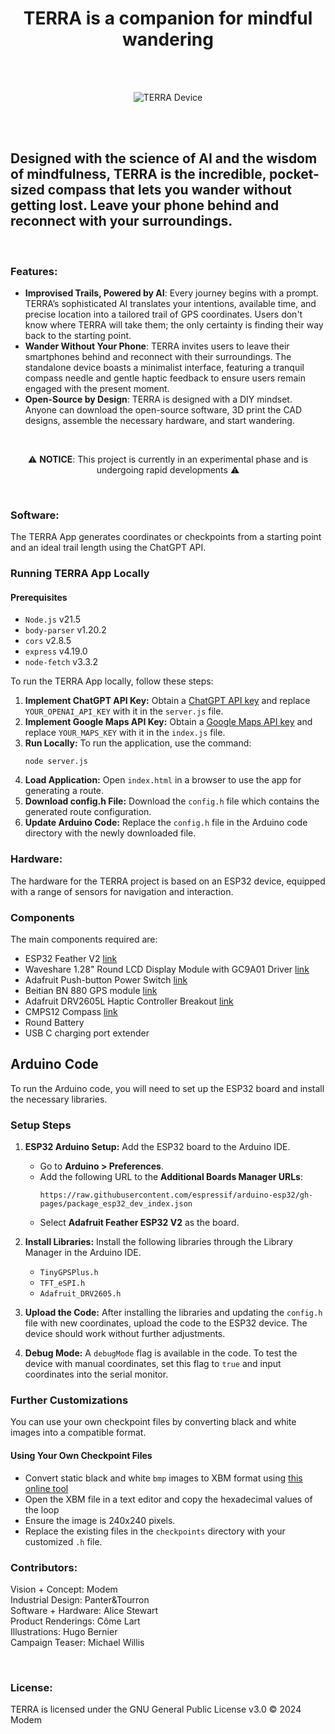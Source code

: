 <h1 align="center">TERRA is a companion for mindful wandering</h1>

<br> <!-- Additional spacing -->
<br> <!-- Additional spacing -->

<p align="center">
  <img src="https://modemworks.com/wp-content/uploads/2024/03/terra_device01.png" alt="TERRA Device">
</p>

<br> <!-- Additional spacing -->
<br> <!-- Additional spacing -->

##  Designed with the science of AI and the wisdom of mindfulness, TERRA is the incredible, pocket-sized compass that lets you wander without getting lost. Leave your phone behind and reconnect with your surroundings.


<br> <!-- Additional spacing -->

### Features:
- **Improvised Trails, Powered by AI**: Every journey begins with a prompt. TERRA’s sophisticated AI translates your intentions, available time, and precise location into a tailored trail of GPS coordinates. Users don't know where TERRA will take them; the only certainty is finding their way back to the starting point.
- **Wander Without Your Phone**: TERRA invites users to leave their smartphones behind and reconnect with their surroundings. The standalone device boasts a minimalist interface, featuring a tranquil compass needle and gentle haptic feedback to ensure users remain engaged with the present moment.  
- **Open-Source by Design**: TERRA is designed with a DIY mindset. Anyone can download the open-source software, 3D print the CAD designs, assemble the necessary hardware, and start wandering.

<br> <!-- Additional spacing -->

<p align="center">
  ⚠️ <strong>NOTICE</strong>: This project is currently in an experimental phase and is undergoing rapid developments ⚠️
</p>

<br> <!-- Additional spacing -->


### Software:

The TERRA App generates coordinates or checkpoints from a starting point and an ideal trail length using the ChatGPT API.

### Running TERRA App Locally

#### Prerequisites 
- `Node.js` v21.5
- `body-parser` v1.20.2
- `cors` v2.8.5
- `express` v4.19.0
- `node-fetch` v3.3.2

To run the TERRA App locally, follow these steps:

1. **Implement ChatGPT API Key:** Obtain a [ChatGPT API key](https://platform.openai.com/) and replace ```YOUR_OPENAI_API_KEY``` with it in the ```server.js``` file.
2. **Implement Google Maps API Key:** Obtain a [Google Maps API key](https://developers.google.com/maps) and replace ```YOUR_MAPS_KEY``` with it in the ```index.js``` file.
3. **Run Locally:** To run the application, use the command:
    ```
    node server.js
    ```
4. **Load Application:** Open `index.html` in a browser to use the app for generating a route.
5. **Download config.h File:** Download the `config.h` file which contains the generated route configuration.
6. **Update Arduino Code:** Replace the `config.h` file in the Arduino code directory with the newly downloaded file.

### Hardware:


The hardware for the TERRA project is based on an ESP32 device, equipped with a range of sensors for navigation and interaction.

### Components

The main components required are:

- ESP32 Feather V2 [link](https://learn.adafruit.com/adafruit-esp32-feather-v2/pinouts)
- Waveshare 1.28" Round LCD Display Module with GC9A01 Driver [link](https://www.waveshare.com/1.28inch-lcd-module.htm)
- Adafruit Push-button Power Switch [link](https://thepihut.com/products/adafruit-push-button-power-switch-breakout)
- Beitian BN 880 GPS module [link](https://store.beitian.com/products/beitian-compass-qmc5883l-amp2-6-pix4-pixhawk-gnss-gps-glonass-dual-flight-control-gps-module-bn-880q?variant=44696120295711)
- Adafruit DRV2605L Haptic Controller Breakout [link](https://learn.adafruit.com/adafruit-drv2605-haptic-controller-breakout/arduino-code)
- CMPS12 Compass [link](https://www.robot-electronics.co.uk/cmps12-tilt-compensated-magnetic-compass.html)
- Round Battery
- USB C charging port extender

## Arduino Code

To run the Arduino code, you will need to set up the ESP32 board and install the necessary libraries.

### Setup Steps

1. **ESP32 Arduino Setup:** Add the ESP32 board to the Arduino IDE.
    - Go to **Arduino > Preferences**.
    - Add the following URL to the **Additional Boards Manager URLs**:
      ```
      https://raw.githubusercontent.com/espressif/arduino-esp32/gh-pages/package_esp32_dev_index.json
      ```
    - Select **Adafruit Feather ESP32 V2** as the board.

2. **Install Libraries:** Install the following libraries through the Library Manager in the Arduino IDE.
    - `TinyGPSPlus.h`
    - `TFT_eSPI.h`
    - `Adafruit_DRV2605.h`

3. **Upload the Code:** After installing the libraries and updating the `config.h` file with new coordinates, upload the code to the ESP32 device. The device should work without further adjustments.

4. **Debug Mode:** A `debugMode` flag is available in the code. To test the device with manual coordinates, set this flag to `true` and input coordinates into the serial monitor.

### Further Customizations

You can use your own checkpoint files by converting black and white images into a compatible format.

#### Using Your Own Checkpoint Files

- Convert static black and white `bmp` images to XBM format using [this online tool](https://www.online-utility.org/image/convert/to/XBM)
- Open the XBM file in a text editor and copy the hexadecimal values of the loop
- Ensure the image is 240x240 pixels.
- Replace the existing files in the `checkpoints` directory with your customized `.h` file.

### Contributors:
Vision + Concept: Modem<br> 
Industrial Design: Panter&Tourron<br> 
Software + Hardware: Alice Stewart<br> 
Product Renderings: Côme Lart<br> 
Illustrations: Hugo Bernier<br> 
Campaign Teaser: Michael Willis

<br> <!-- Additional spacing -->

### License:
TERRA is licensed under the GNU General Public License v3.0 © 2024 Modem 
